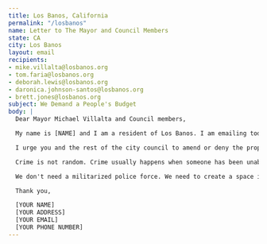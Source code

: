 ```yaml
---
title: Los Banos, California
permalink: "/losbanos"
name: Letter to The Mayor and Council Members
state: CA
city: Los Banos
layout: email
recipients:
- mike.villalta@losbanos.org
- tom.faria@losbanos.org
- deborah.lewis@losbanos.org
- daronica.johnson-santos@losbanos.org
- brett.jones@losbanos.org
subject: We Demand a People's Budget
body: |
  Dear Mayor Michael Villalta and Council members,

  My name is [NAME] and I am a resident of Los Banos. I am emailing today to demand that you vote no on the Mayor's FY21 proposed budget. Furthermore, I urge you to pressure the office of the mayor towards an ethical and equal reallocation of the Los Banos expense budget, away from LBPD and towards social services and education programs, effective at the beginning of FY21.

  I urge you and the rest of the city council to amend or deny the proposed budget for 2021. Redirect money away from LBPD and into social service programs that will benefit public health and our own communities, especially communities of color. The proposed budget for 2019-2020 suggests that the largest fraction of the city's budget should go to policing ($14,881,614), which is over 24% larger than even the second largest allocation of funds, fire ($5,268,311). If this is truly representative of the council's thoughts on how funds should be allocated, I am ashamed to call Los Banos my home and I am ashamed to call you my elected officials.

  Crime is not random. Crime usually happens when someone has been unable to meet their basic needs through other means. So, to really "fight crime," we don't need more police officers - we need more jobs, more educational opportunities, more arts programs, more community centers, more mental health resources, as well as more of a say in how our own communities function. This is a long transition process but change starts with reallocating this funding!

  We don't need a militarized police force. We need to create a space in which more mental health service providers, social workers, victim/survivor advocates, religious leaders, neighbors, and friends - all of the people who really make up our community - can look out for one another. Mayor Villalta, will you look out for me, and will you look out for us?

  Thank you,

  [YOUR NAME]
  [YOUR ADDRESS]
  [YOUR EMAIL]
  [YOUR PHONE NUMBER]
---
```


